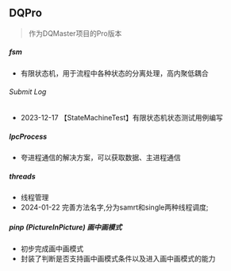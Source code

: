 ## DQPro
> 作为DQMaster项目的Pro版本
##### fsm
- 有限状态机，用于流程中各种状态的分离处理，高内聚低耦合
###### Submit Log
- 2023-12-17 【StateMachineTest】有限状态机状态测试用例编写
##### IpcProcess
- 夸进程通信的解决方案，可以获取数据、主进程通信
##### threads
- 线程管理
- 2024-01-22 完善方法名字,分为samrt和single两种线程调度;
##### pinp (PictureInPicture) 画中画模式
- 初步完成画中画模式
- 封装了判断是否支持画中画模式条件以及进入画中画模式的能力
